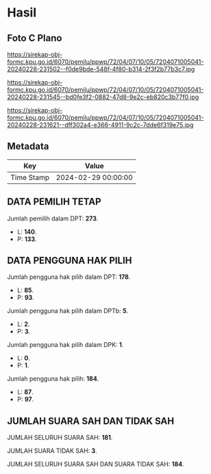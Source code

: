 # Hasil

## Foto C Plano

https://sirekap-obj-formc.kpu.go.id/6070/pemilu/ppwp/72/04/07/10/05/7204071005041-20240228-231502--f0de9bde-548f-4f80-b314-2f3f2b77b3c7.jpg

https://sirekap-obj-formc.kpu.go.id/6070/pemilu/ppwp/72/04/07/10/05/7204071005041-20240228-231545--bd0fe3f2-0882-47d8-9e2c-eb820c3b77f0.jpg

https://sirekap-obj-formc.kpu.go.id/6070/pemilu/ppwp/72/04/07/10/05/7204071005041-20240228-231621--dff302a4-e366-4911-9c2c-7dde6f319e75.jpg


## Metadata

| Key        | Value               |
| ---------- | ------------------- |
| Time Stamp | 2024-02-29 00:00:00 |


## DATA PEMILIH TETAP

Jumlah pemilih dalam DPT: **273**.
 * L: **140**.
 * P: **133**.

## DATA PENGGUNA HAK PILIH

Jumlah pengguna hak pilih dalam DPT: **178**.
 * L: **85**.
 * P: **93**.

Jumlah pengguna hak pilih dalam DPTb: **5**.
 * L: **2**.
 * P: **3**.

Jumlah pengguna hak pilih dalam DPK: **1**.
 * L: **0**.
 * P: **1**.

Jumlah pengguna hak pilih: **184**.
 * L: **87**.
 * P: **97**.

## JUMLAH SUARA SAH DAN TIDAK SAH

JUMLAH SELURUH SUARA SAH: **181**.

JUMLAH SUARA TIDAK SAH: **3**.

JUMLAH SELURUH SUARA SAH DAN SUARA TIDAK SAH: **184**.


